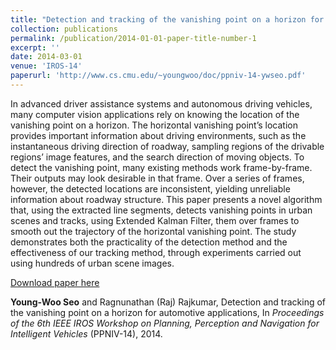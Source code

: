 ```yaml
---
title: "Detection and tracking of the vanishing point on a horizon for automotive applications"
collection: publications
permalink: /publication/2014-01-01-paper-title-number-1
excerpt: ''
date: 2014-03-01
venue: 'IROS-14'
paperurl: 'http://www.cs.cmu.edu/~youngwoo/doc/ppniv-14-ywseo.pdf'
---
```

In advanced driver assistance systems and autonomous
driving vehicles, many computer vision applications
rely on knowing the location of the vanishing point on a
horizon. The horizontal vanishing point’s location provides
important information about driving environments, such as the
instantaneous driving direction of roadway, sampling regions of
the drivable regions’ image features, and the search direction
of moving objects. To detect the vanishing point, many existing
methods work frame-by-frame. Their outputs may look
desirable in that frame. Over a series of frames, however,
the detected locations are inconsistent, yielding unreliable
information about roadway structure. This paper presents a
novel algorithm that, using the extracted line segments, detects
vanishing points in urban scenes and tracks, using Extended
Kalman Filter, them over frames to smooth out the trajectory
of the horizontal vanishing point. The study demonstrates both
the practicality of the detection method and the effectiveness
of our tracking method, through experiments carried out using
hundreds of urban scene images.

[Download paper here](http://www.cs.cmu.edu/~youngwoo/doc/ppniv-14-ywseo.pdf)

**Young-Woo Seo** and Ragnunathan (Raj) Rajkumar, Detection and tracking of the vanishing point on a horizon for automotive applications, In <i>Proceedings of the 6th IEEE IROS Workshop on Planning, Perception and Navigation for Intelligent Vehicles</i> (PPNIV-14), 2014. 